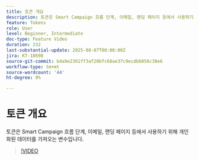 ```yaml
---
title: 토큰 개요
description: 토큰은 Smart Campaign 흐름 단계, 이메일, 랜딩 페이지 등에서 사용하기 위해 개인화된 데이터를 가져오는 변수입니다.
feature: Tokens
role: User
level: Beginner, Intermediate
doc-type: Feature Video
duration: 232
last-substantial-update: 2025-08-07T00:00:00Z
jira: KT-18698
source-git-commit: b4a9e2361ff3af20bfc68ae37c9ecdbb056c38e6
workflow-type: tm+mt
source-wordcount: '44'
ht-degree: 0%

---
```



# 토큰 개요

토큰은 Smart Campaign 흐름 단계, 이메일, 랜딩 페이지 등에서 사용하기 위해 개인화된 데이터를 가져오는 변수입니다.

>[!VIDEO](https://video.tv.adobe.com/v/3470579/?learn=on&enablevpops&captions=kor)
